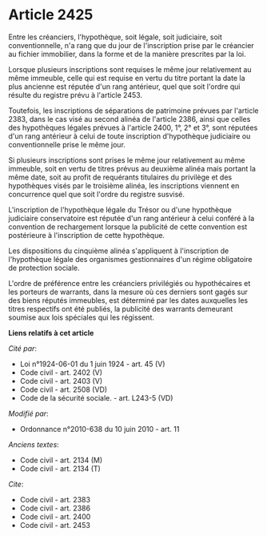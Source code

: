 # Article 2425

Entre les créanciers, l'hypothèque, soit légale, soit judiciaire, soit conventionnelle, n'a rang que du jour de l'inscription
prise par le créancier    au fichier immobilier, dans la forme et de la manière prescrites par la loi. 

Lorsque plusieurs inscriptions sont requises le même jour relativement au même immeuble, celle qui est requise en vertu du
titre portant la date la plus ancienne est réputée d'un rang antérieur, quel que soit l'ordre qui résulte du registre prévu à
l'article 2453. 

Toutefois, les inscriptions de séparations de patrimoine prévues par l'article 2383, dans le cas visé au second alinéa de
l'article 2386, ainsi que celles des hypothèques légales prévues à l'article 2400, 1°, 2° et 3°, sont réputées d'un rang
antérieur à celui de toute inscription d'hypothèque judiciaire ou conventionnelle prise le même jour. 

Si plusieurs inscriptions sont prises le même jour relativement au même immeuble, soit en vertu de titres prévus au deuxième
alinéa mais portant la même date, soit au profit de requérants titulaires du privilège et des hypothèques visés par le
troisième alinéa, les inscriptions viennent en concurrence quel que soit l'ordre du registre susvisé.

L'inscription de l'hypothèque légale du Trésor ou d'une hypothèque judiciaire conservatoire est réputée d'un rang antérieur à
celui conféré à la convention de rechargement lorsque la publicité de cette convention est postérieure à l'inscription de
cette hypothèque. 

Les dispositions du cinquième alinéa s'appliquent à l'inscription de l'hypothèque légale des organismes gestionnaires d'un
régime obligatoire de protection sociale.

L'ordre de préférence entre les créanciers privilégiés ou hypothécaires et les porteurs de warrants, dans la mesure où ces
derniers sont gagés sur des biens réputés immeubles, est déterminé par les dates auxquelles les titres respectifs ont été
publiés, la publicité des warrants demeurant soumise aux lois spéciales qui les régissent.

**Liens relatifs à cet article**

_Cité par_:

  - Loi n°1924-06-01 du 1 juin 1924 - art. 45 (V)
  - Code civil - art. 2402 (V)
  - Code civil - art. 2403 (V)
  - Code civil - art. 2508 (VD)
  - Code de la sécurité sociale. - art. L243-5 (VD)

_Modifié par_:

  - Ordonnance n°2010-638 du 10 juin 2010 - art. 11

_Anciens textes_:

  - Code civil - art. 2134 (M)
  - Code civil - art. 2134 (T)

_Cite_:

  - Code civil - art. 2383
  - Code civil - art. 2386
  - Code civil - art. 2400
  - Code civil - art. 2453
